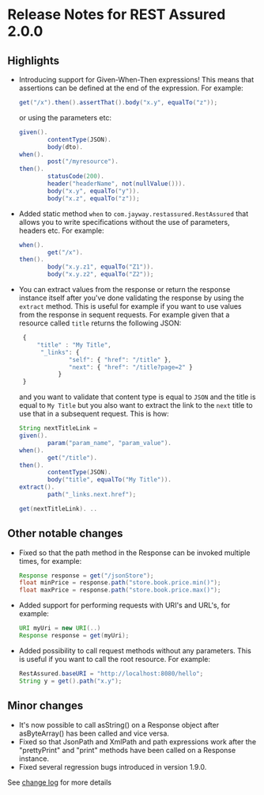 # Release Notes for REST Assured 2.0.0 #

## Highlights ##
* Introducing support for Given-When-Then expressions! This means that assertions can be defined at the end of the expression. For example:
  
  ```java
  get("/x").then().assertThat().body("x.y", equalTo("z"));
  ```
  or using the parameters etc:

  ```java
  given().
          contentType(JSON).
          body(dto).
  when().
          post("/myresource").
  then().
          statusCode(200).
          header("headerName", not(nullValue())).
          body("x.y", equalTo("y")).
          body("x.z", equalTo("z"));
  ```
* Added static method `when` to `com.jayway.restassured.RestAssured` that allows you to write specifications without the use of parameters, headers etc. For example:
  
  ```java
  when().
          get("/x").
  then().
          body("x.y.z1", equalTo("Z1")).
          body("x.y.z2", equalTo("Z2"));
  ```
* You can extract values from the response or return the response instance itself after you've done validating the response by using the `extract` method. This is useful for example if you want to use values from the response in sequent requests. For example given that a resource called `title` returns the following JSON:
  
  ```javascript
   {
       "title" : "My Title",
        "_links": {
                "self": { "href": "/title" },
                "next": { "href": "/title?page=2" }
             }
   }
  ```
  and you want to validate that content type is equal to `JSON` and the title is equal to `My Title` but you also want to extract the link to the `next` title to use that in a subsequent request. This is how:
  
  ```java
  String nextTitleLink =
  given().
          param("param_name", "param_value").
  when().
          get("/title").
  then().
          contentType(JSON).
          body("title", equalTo("My Title")).
  extract().
          path("_links.next.href");
  
  get(nextTitleLink). ..
  ```

## Other notable changes ##
* Fixed so that the path method in the Response can be invoked multiple times, for example:
  
  ```java
  Response response = get("/jsonStore");
  float minPrice = response.path("store.book.price.min()");
  float maxPrice = response.path("store.book.price.max()");
  ```
* Added support for performing requests with URI's and URL's, for example:

  ```java
  URI myUri = new URI(..)
  Response response = get(myUri);
  ```
* Added possibility to call request methods without any parameters. This is useful if you want to call the root resource. For example:
  
  ```java
  RestAssured.baseURI = "http://localhost:8080/hello";
  String y = get().path("x.y");
  ```

## Minor changes ##
* It's now possible to call asString() on a Response object after asByteArray() has been called and vice versa.
* Fixed so that JsonPath and XmlPath and path expressions work after the "prettyPrint" and "print" methods have been called on a Response instance.
* Fixed several regression bugs introduced in version 1.9.0.

See [change log](http://github.com/jayway/rest-assured/raw/master/changelog.txt) for more details